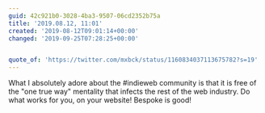 ```yaml
---
guid: 42c921b0-3028-4ba3-9507-06cd2352b75a
title: '2019.08.12, 11:01'
created: '2019-08-12T09:01:14+00:00'
changed: '2019-09-25T07:28:25+00:00'


quote_of: 'https://twitter.com/mxbck/status/1160834037113675782?s=19'
---
```


What I absolutely adore about the #indieweb community is that it is free of the "one true way" mentality that infects the rest of the web industry. Do what works for you, on your website! Bespoke is good!
